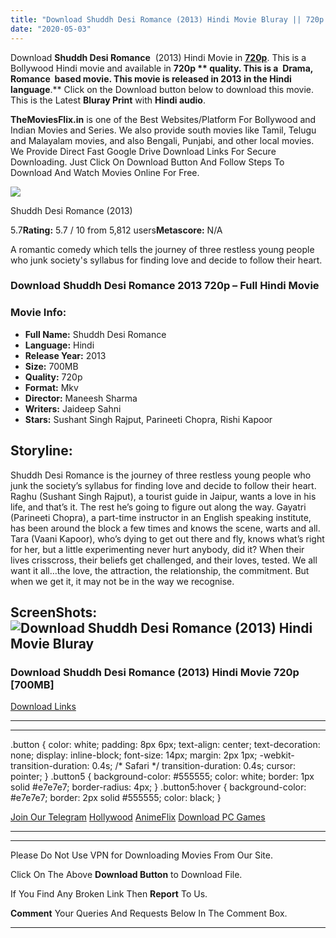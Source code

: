 ```yaml
---
title: "Download Shuddh Desi Romance (2013) Hindi Movie Bluray || 720p [700MB]"
date: "2020-05-03"
---
```


Download **Shuddh Desi Romance**  (2013) Hindi Movie in [**720p**](https://1moviesflix.com/720p-movies/). This is a Bollywood Hindi movie and available in **720p ** quality. This is a  **Drama, Romance**  based movie. This movie is released in **2013** in the Hindi language**.** Click on the Download button below to download this movie. This is the Latest **Bluray Print** with **Hindi audio**.

**TheMoviesFlix.in** is one of the Best Websites/Platform For Bollywood and Indian Movies and Series. We also provide south movies like Tamil, Telugu and Malayalam movies, and also Bengali, Punjabi, and other local movies. We Provide Direct Fast Google Drive Download Links For Secure Downloading. Just Click On Download Button And Follow Steps To Download And Watch Movies Online For Free.

[![](https://m.media-amazon.com/images/M/MV5BMTU0NjI2MTI0Ml5BMl5BanBnXkFtZTcwNjI4MzY5OQ@@._V1_SX300.jpg)](https://www.imdb.com/title/tt2988272/ "Shuddh Desi Romance")

Shuddh Desi Romance (2013)

5.7**Rating:** 5.7 / 10 from 5,812 users**Metascore:** N/A

A romantic comedy which tells the journey of three restless young people who junk society's syllabus for finding love and decide to follow their heart.

### Download Shuddh Desi Romance 2013 720p – Full Hindi Movie

### Movie Info:

- **Full Name:** Shuddh Desi Romance
- **Language:** Hindi
- **Release Year:** 2013
- **Size:** 700MB
- **Quality:** 720p
- **Format:** Mkv
- **Director:** Maneesh Sharma
- **Writers:** Jaideep Sahni
- **Stars:** Sushant Singh Rajput, Parineeti Chopra, Rishi Kapoor

## Storyline:

Shuddh Desi Romance is the journey of three restless young people who junk the society’s syllabus for finding love and decide to follow their heart. Raghu (Sushant Singh Rajput), a tourist guide in Jaipur, wants a love in his life, and that’s it. The rest he’s going to figure out along the way. Gayatri (Parineeti Chopra), a part-time instructor in an English speaking institute, has been around the block a few times and knows the scene, warts and all. Tara (Vaani Kapoor), who’s dying to get out there and fly, knows what’s right for her, but a little experimenting never hurt anybody, did it? When their lives crisscross, their beliefs get challenged, and their loves, tested. We all want it all…the love, the attraction, the relationship, the commitment. But when we get it, it may not be in the way we recognise.

## ScreenShots:![Download Shuddh Desi Romance (2013) Hindi Movie Bluray](https://i.imgur.com/bVq0PsQ.jpg)

### Download Shuddh Desi Romance (2013) Hindi Movie 720p \[700MB\]

[Download Links](https://1moviesflix.com?a270777880=M2dRK1dMUVJNVjI4ZjhSdmN1cUJFNHdINTBEcmgySW5VdGlVdHFuaUpjVm5OUjFEZDJNME82b0h3dHFKSW9ZdmxzTHV1WStKM0dQZzJhSitCdjdEYW03cmZvdGVVRzBsVGV6aWd6VVBRN0U9)

* * *

* * *

.button { color: white; padding: 8px 6px; text-align: center; text-decoration: none; display: inline-block; font-size: 14px; margin: 2px 1px; -webkit-transition-duration: 0.4s; /\* Safari \*/ transition-duration: 0.4s; cursor: pointer; } .button5 { background-color: #555555; color: white; border: 1px solid #e7e7e7; border-radius: 4px; } .button5:hover { background-color: #e7e7e7; border: 2px solid #555555; color: black; }

[Join Our Telegram](http://gdrivepro.xyz/join.php) [Hollywood](https://moviesverse.com/) [AnimeFlix](https://animeflix.in/) [Download PC Games](https://gamesflix.net/)  

* * *

* * *

  

Please Do Not Use VPN for Downloading Movies From Our Site.

Click On The Above **Download Button** to Download File.

If You Find Any Broken Link Then **Report** To Us.

**Comment** Your Queries And Requests Below In The Comment Box.

* * *
